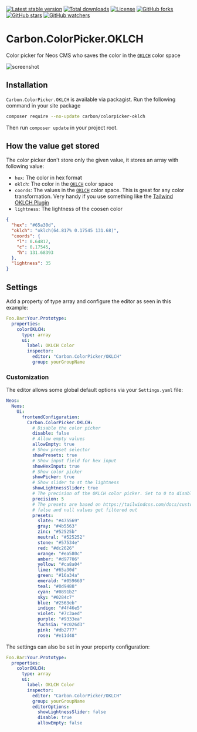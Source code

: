 [![Latest stable version]][packagist] [![Total downloads]][packagist] [![License]][packagist] [![GitHub forks]][fork] [![GitHub stars]][stargazers] [![GitHub watchers]][subscription]

# Carbon.ColorPicker.OKLCH

Color picker for Neos CMS who saves the color in the [`OKLCH`] color space

![screenshot]

## Installation

`Carbon.ColorPicker.OKLCH` is available via packagist.
Run the following command in your site package

```bash
composer require --no-update carbon/colorpicker-oklch
```

Then run `composer update` in your project root.

## How the value get stored

The color picker don't store only the given value, it stores an array with following value:

- `hex`: The color in hex format
- `oklch`: The color in the [`OKLCH`] color space
- `coords`: The values in the [`OKLCH`] color space. This is great for any color transformation. Very handy if you use something like the [Tailwind OKLCH Plugin]
- `lightness`: The lightness of the coosen color

```json
{
  "hex": "#65a30d",
  "oklch": "oklch(64.817% 0.17545 131.68)",
  "coords": {
    "l": 0.64817,
    "c": 0.17545,
    "h": 131.68393
  },
  "lightness": 35
}
```

## Settings

Add a property of type array and configure the editor as seen in this example:

```yaml
Foo.Bar:Your.Prototype:
  properties:
    colorOKLCH:
      type: array
      ui:
        label: OKLCH Color
        inspector:
          editor: "Carbon.ColorPicker/OKLCH"
          group: yourGroupName
```

### Customization

The editor allows some global default options via your `Settings.yaml` file:

```yaml
Neos:
  Neos:
    Ui:
      frontendConfiguration:
        Carbon.ColorPicker.OKLCH:
          # Disable the color picker
          disable: false
          # Allow empty values
          allowEmpty: true
          # Show preset selector
          showPresets: true
          # Show input field for hex input
          showHexInput: true
          # Show color picker
          showPicker: true
          # Show slider to st the lightness
          showLightnessSlider: true
          # The precision of the OKLCH color picker. Set to 0 to disable rounding and use the raw values.
          precision: 5
          # The presets are based on https://tailwindcss.com/docs/customizing-colors with the key 600
          # false and null values get filtered out
          presets:
            slate: "#475569"
            gray: "#4b5563"
            zinc: "#52525b"
            neutral: "#525252"
            stone: "#57534e"
            red: "#dc2626"
            orange: "#ea580c"
            amber: "#d97706"
            yellow: "#ca8a04"
            lime: "#65a30d"
            green: "#16a34a"
            emerald: "#059669"
            teal: "#0d9488"
            cyan: "#0891b2"
            sky: "#0284c7"
            blue: "#2563eb"
            indigo: "#4f46e5"
            violet: "#7c3aed"
            purple: "#9333ea"
            fuchsia: "#c026d3"
            pink: "#db2777"
            rose: "#e11d48"
```

The settings can also be set in your property configuration:

```yaml
Foo.Bar:Your.Prototype:
  properties:
    colorOKLCH:
      type: array
      ui:
        label: OKLCH Color
        inspector:
          editor: "Carbon.ColorPicker/OKLCH"
          group: yourGroupName
          editorOptions:
            showLightnessSlider: false
            disable: true
            allowEmpty: false
```

[screenshot]: https://github.com/CarbonPackages/Carbon.ColorPicker.OKLCH/assets/4510166/7dd1a0e3-da1e-41d2-a910-9093d9eef307
[tailwind oklch plugin]: https://github.com/MartijnCuppens/tailwindcss-oklch
[`oklch`]: https://developer.mozilla.org/en-US/docs/Web/CSS/color_value/oklch
[packagist]: https://packagist.org/packages/carbon/colorpicker-oklch
[latest stable version]: https://poser.pugx.org/carbon/colorpicker-oklch/v/stable
[total downloads]: https://poser.pugx.org/carbon/colorpicker-oklch/downloads
[license]: https://poser.pugx.org/carbon/colorpicker-oklch/license
[github forks]: https://img.shields.io/github/forks/CarbonPackages/Carbon.ColorPicker.OKLCH.svg?style=social&label=Fork
[github stars]: https://img.shields.io/github/stars/CarbonPackages/Carbon.ColorPicker.OKLCH.svg?style=social&label=Stars
[github watchers]: https://img.shields.io/github/watchers/CarbonPackages/Carbon.ColorPicker.OKLCH.svg?style=social&label=Watch
[fork]: https://github.com/CarbonPackages/Carbon.ColorPicker.OKLCH/fork
[stargazers]: https://github.com/CarbonPackages/Carbon.ColorPicker.OKLCH/stargazers
[subscription]: https://github.com/CarbonPackages/Carbon.ColorPicker.OKLCH/subscription
